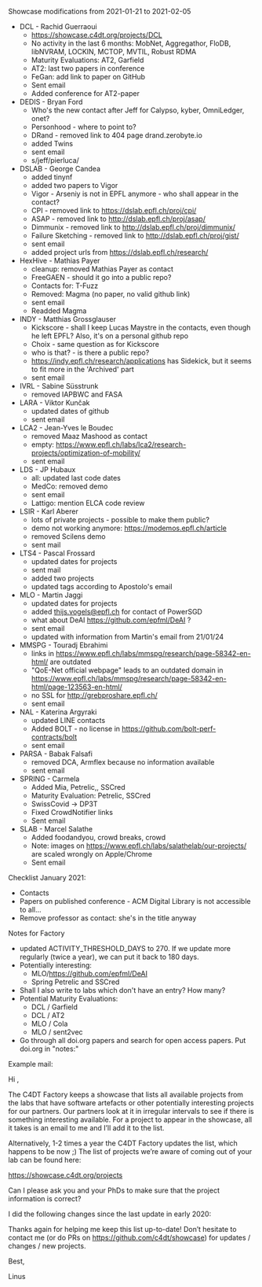 Showcase modifications from 2021-01-21 to 2021-02-05

- DCL - Rachid Guerraoui
  - https://showcase.c4dt.org/projects/DCL
  - No activity in the last 6 months: MobNet, Aggregathor, FloDB, libNVRAM, LOCKIN, MCTOP, MVTIL, Robust RDMA
  - Maturity Evaluations: AT2, Garfield
  - AT2: last two papers in conference
  - FeGan: add link to paper on GitHub
  - Sent email
  - Added conference for AT2-paper
- DEDIS - Bryan Ford
  - Who's the new contact after Jeff for Calypso, kyber, OmniLedger, onet?
  - Personhood - where to point to?
  - DRand - removed link to 404 page drand.zerobyte.io
  - added Twins
  - sent email
  - s/jeff/pierluca/
- DSLAB - George Candea
  - added tinynf
  - added two papers to Vigor
  - Vigor - Arseniy is not in EPFL anymore - who shall appear in the contact?
  - CPI - removed link to https://dslab.epfl.ch/proj/cpi/
  - ASAP - removed link to http://dslab.epfl.ch/proj/asap/
  - Dimmunix - removed link to http://dslab.epfl.ch/proj/dimmunix/
  - Failure Sketching - removed link to http://dslab.epfl.ch/proj/gist/
  - sent email
  - added project urls from https://dslab.epfl.ch/research/
- HexHive - Mathias Payer
  - cleanup: removed Mathias Payer as contact
  - FreeGAEN - should it go into a public repo?
  - Contacts for: T-Fuzz
  - Removed: Magma (no paper, no valid github link)
  - sent email
  - Readded Magma
- INDY - Matthias Grossglauser
  - Kickscore - shall I keep Lucas Maystre in the contacts, even though he left EPFL? Also, it's on a personal github
   repo
  - Choix - same question as for Kickscore
  - who is that? - is there a public repo?
  - https://indy.epfl.ch/research/applications has Sidekick, but it seems to fit more in the 'Archived' part
  - sent email
- IVRL - Sabine Süsstrunk
  - removed IAPBWC and FASA 
- LARA - Viktor Kunčak
  - updated dates of github
  - sent email
- LCA2 - Jean-Yves le Boudec
  - removed Maaz Mashood as contact
  - empty: https://www.epfl.ch/labs/lca2/research-projects/optimization-of-mobility/
  - sent email
- LDS - JP Hubaux
  - all: updated last code dates
  - MedCo: removed demo 
  - sent email
  - Lattigo: mention ELCA code review
- LSIR - Karl Aberer
  - lots of private projects - possible to make them public?
  - demo not working anymore: https://modemos.epfl.ch/article
  - removed Scilens demo
  - sent mail
- LTS4 - Pascal Frossard
  - updated dates for projects
  - sent mail
  - added two projects
  - updated tags according to Apostolo's email
- MLO - Martin Jaggi
  - updated dates for projects
  - added thijs.vogels@epfl.ch for contact of PowerSGD
  - what about DeAI https://github.com/epfml/DeAI ?
  - sent email
  - updated with information from Martin's email from 21/01/24
- MMSPG - Touradj Ebrahimi
  - links in https://www.epfl.ch/labs/mmspg/research/page-58342-en-html/ are outdated
  - "QoE-Net official webpage" leads to an outdated domain in
    https://www.epfl.ch/labs/mmspg/research/page-58342-en-html/page-123563-en-html/
  - no SSL for http://grebproshare.epfl.ch/
  - sent email
- NAL - Katerina Argyraki
  - updated LINE contacts
  - Added BOLT - no license in https://github.com/bolt-perf-contracts/bolt
  - sent email  
- PARSA - Babak Falsafi
    - removed DCA, Armflex because no information available
    - sent email
- SPRING - Carmela
    - Added Mia, Petrelic,, SSCred
    - Maturity Evaluation: Petrelic, SSCred
    - SwissCovid -> DP3T
    - Fixed CrowdNotifier links
    - Sent email
- SLAB - Marcel Salathe
    - Added foodandyou, crowd breaks, crowd
    - Note: images on https://www.epfl.ch/labs/salathelab/our-projects/ are scaled wrongly on Apple/Chrome
    - Sent email

Checklist January 2021:
- Contacts
- Papers on published conference - ACM Digital Library is not accessible to all…
- Remove professor as contact: she's in the title anyway

Notes for Factory
- updated ACTIVITY_THRESHOLD_DAYS to 270. If we update more regularly (twice a year), we can put it back to 180 days.
- Potentially interesting:
  - MLO/https://github.com/epfml/DeAI
  - Spring Petrelic and SSCred
- Shall I also write to labs which don't have an entry? How many?
- Potential Maturity Evaluations:
    - DCL / Garfield
    - DCL / AT2
    - MLO / Cola
    - MLO / sent2vec
- Go through all doi.org papers and search for open access papers. Put doi.org in "notes:"

Example mail:

Hi ,

The C4DT Factory keeps a showcase that lists all available projects from the labs that have software artefacts or other potentially interesting projects for our partners. 
Our partners look at it in irregular intervals to see if there is something interesting available. For a project to appear in the showcase, all it takes is an email to me and I’ll add it to the list. 

Alternatively, 1-2 times a year the C4DT Factory updates the list, which happens to be now ;) The list of projects we’re aware of coming out of your lab can be found here:

https://showcase.c4dt.org/projects

Can I please ask you and your PhDs to make sure that the project information is correct? 

I did the following changes since the last update in early 2020:

Thanks again for helping me keep this list up-to-date! Don’t hesitate to contact me (or do PRs on https://github.com/c4dt/showcase) for updates / changes / new projects.

Best,

Linus
